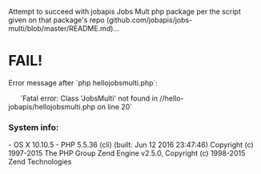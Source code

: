 <p>
Attempt to succeed with jobapis Jobs Mult php package per
the script given on that package's repo (github.com/jobapis/jobs-multi/blob/master/README.md)...
</p>
<h1>FAIL!</h1>
<p>
	Error message after `php hellojobsmulti.php`:
</p>
<p>
  &nbsp;&nbsp;&nbsp;&nbsp;&nbsp;&nbsp;`Fatal error: Class 'JobsMulti' not found in /<snip>/hello-jobapis/hellojobsmulti.php on line 20`
</p>
<p>
  <h3>System info:</h3>
  - OS X 10.10.5
  - PHP 5.5.36 (cli) (built: Jun 12 2016 23:47:46) 
		Copyright (c) 1997-2015 The PHP Group
		Zend Engine v2.5.0, Copyright (c) 1998-2015 Zend Technologies
</p>

